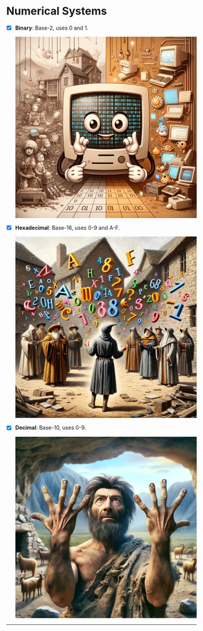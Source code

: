 # Numerical Systems
 - [x] **Binary**: Base-2, uses 0 and 1.

    ![binary](assets/images/DALLE-binary.png)

 - [x] **Hexadecimal**: Base-16, uses 0-9 and A-F.

    ![hex](assets/images/DALLE-hex.png)

 - [x] **Decimal**: Base-10, uses 0-9.

    ![10 fingers](assets/images/DALLE-10-fingers.png)

---

